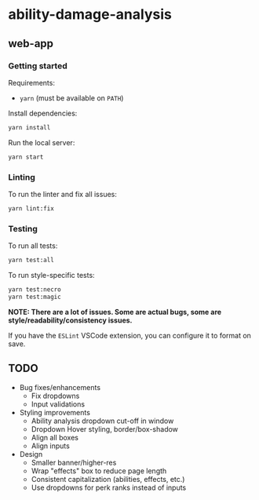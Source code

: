 # ability-damage-analysis

## web-app

### Getting started

Requirements:

* `yarn` (must be available on `PATH`)

Install dependencies:

```sh
yarn install
```

Run the local server:

```sh
yarn start
```

### Linting

To run the linter and fix all issues:

```sh
yarn lint:fix
```


### Testing

To run all tests:

```sh
yarn test:all
```

To run style-specific tests:

```sh
yarn test:necro
yarn test:magic
```

**NOTE: There are a lot of issues. Some are actual bugs, some are style/readability/consistency issues.**

If you have the `ESLint` VSCode extension, you can configure it to format on save.

## TODO

* Bug fixes/enhancements
  * Fix dropdowns
  * Input validations
* Styling improvements
  * Ability analysis dropdown cut-off in window
  * Dropdown Hover styling, border/box-shadow
  * Align all boxes
  * Align inputs
* Design
  * Smaller banner/higher-res
  * Wrap "effects" box to reduce page length
  * Consistent capitalization (abilities, effects, etc.)
  * Use dropdowns for perk ranks instead of inputs

